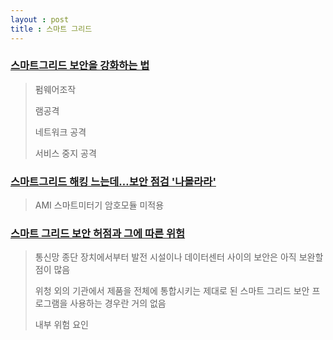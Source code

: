 ```yaml
---
layout : post
title : 스마트 그리드
---
```


### [스마트그리드 보안을 강화하는 법 ](http://opinion.inews24.com/php/news_view.php?g_serial=920623&g_menu=041700)

> 펌웨어조작
>
> 램공격
>
> 네트워크 공격
>
> 서비스 중지 공격



### [스마트그리드 해킹 느는데…보안 점검 '나몰라라' ](http://news.inews24.com/php/news_view.php?g_menu=020200&g_serial=1066109)

> AMI 스마트미터기 암호모듈 미적용



### [스마트 그리드 보안 허점과 그에 따른 위험](http://www.ciokorea.com/ciostory/11272?page=0,1)

> 통신망 종단 장치에서부터 발전 시설이나 데이터센터 사이의 보안은 아직 보완할 점이 많음
>
> 위청 외의 기관에서 제품을 전체에 통합시키는 제대로 된 스마트 그리드 보안 프로그램을 사용하는 경우란 거의 없음
>
> 내부 위험 요인 

